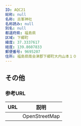 ```yaml
---
ID: AQC21
総称: null
名称: 古峯神社
名称読み: null
別名: null
都道府県: 福島県
区域: 下郷町
緯度: 37.3337617
経度: 139.8607833
郵便番号: 9695207
住所: 福島県南会津郡下郷町大内山本１０
---
```


## その他

### 参考URL

| URL | 説明          |
| --- | ------------- |
|     | OpenStreetMap |
